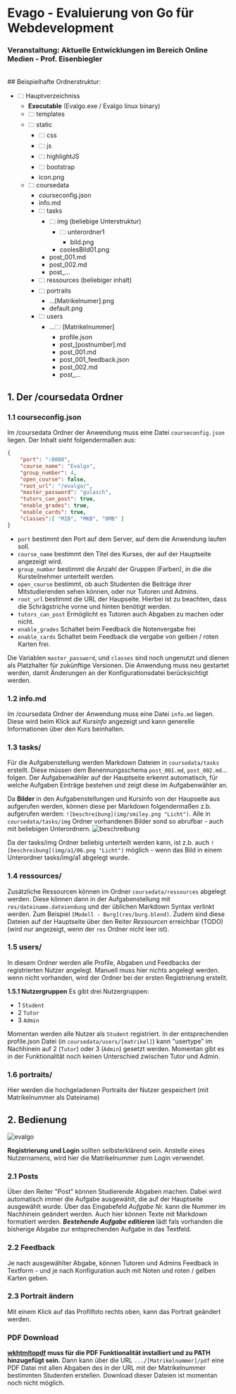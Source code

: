 ﻿# Evago - Evaluierung von Go für Webdevelopment

### Veranstaltung: Aktuelle Entwicklungen im Bereich Online Medien - Prof. Eisenbiegler
<br>
## Beispielhafte Ordnerstruktur:

- 🗀 Hauptverzeichniss
    - **Executable** (Evalgo.exe / Evalgo linux binary)
    - 🗀 templates
    - 🗀 static
        - 🗀 css
        - 🗀 js
        - 🗀 highlightJS
        - 🗀 bootstrap
        - icon.png
    - 🗀 coursedata
        - courseconfig.json
        - info.md
        - 🗀 tasks
            - 🗀 img (beliebige Unterstruktur)
                - 🗀 unterordner1
                    - bild.png
                - coolesBild01.png
            - post_001.md
            - post_002.md
            - post_...
        - 🗀 ressources (beliebiger inhalt)
        - 🗀 portraits
            * ...[Matrikelnumer].png
            * default.png
        - 🗀 users
            - ...🗀 [Matrikelnummer]
                - profile.json
                - post_[postnumber].md
                - post_001.md
                - post_001_feedback.json
                - post_002.md
                - post_...

## 1. Der /coursedata Ordner
### 1.1 courseconfig.json
Im /coursedata Ordner der Anwendung muss eine Datei `courseconfig.json` liegen. Der Inhalt sieht folgendermaßen aus:
```json
{
    "port": ":8080",
    "course_name": "Evalgo",
    "group_number": 4,
    "open_course": false,
    "root_url": "/evalgo/",
    "master_password": "gulasch",
    "tutors_can_post": true,
    "enable_grades": true,
    "enable_cards": true,
    "classes":[ "MIB", "MKB", "OMB" ]
}
```
- `port` bestimmt den Port auf dem Server, auf dem die Anwendung laufen soll.
- `course_name` bestimmt den Titel des Kurses, der auf der Hauptseite angezeigt wird.
- `group_number` bestimmt die Anzahl der Gruppen (Farben), in die die Kursteilnehmer unterteilt werden.
- `open_course` bestimmt, ob auch Studenten die Beiträge ihrer Mitstudierenden sehen können, oder nur Tutoren und Admins.
- `root_url` bestimmt die URL der Haupseite. Hierbei ist zu beachten, dass die Schrägstriche vorne und hinten benötigt werden.
- `tutors_can_post` Ermöglicht es Tutoren auch Abgaben zu machen oder nicht.
- `enable_grades` Schaltet beim Feedback die Notenvergabe frei
- `enable_cards` Schaltet beim Feedback die vergabe von gelben / roten Karten frei.

Die Variablen `master_password`, und `classes` sind noch ungenutzt und dienen als Platzhalter für zukünftige Versionen. Die Anwendung muss neu gestartet werden, damit Änderungen an der Konfigurationsdatei berücksichtigt werden.

### 1.2 info.md
Im /coursedata Ordner der Anwendung muss eine Datei `info.md` liegen. Diese wird beim Klick auf *Kursinfo* angezeigt und kann generelle Informationen über den Kurs beinhalten.

### 1.3 tasks/
Für die Aufgabenstellung werden Markdown Dateien in `coursedata/tasks` erstellt. Diese müssen dem Benennungsschema `post_001.md`, `post_002.md`... folgen. Der Aufgabenwähler auf der Hauptseite erkennt automatisch, für welche Aufgaben Einträge bestehen und zeigt diese im Aufgabenwähler an.


Da **Bilder** in den Aufgabenstellungen und Kursinfo von der Haupseite aus aufgerufen werden, können diese per Markdown folgendermaßen z.b. aufgerufen werden: `![beschreibung](img/smiley.png "Licht")`. Alle in `coursedata/tasks/img` Ordner vorhandenen Bilder sond so abrufbar - auch mit beliebigen Unterordnern.
![beschreibung](img/smiley.png "Licht")

Da der tasks/img Ordner beliebig unterteilt werden kann, ist z.b. auch `![beschreibung](img/a1/06.png "Licht")` möglich - wenn das Bild in einem Unterordner tasks/img/a1 abgelegt wurde.

### 1.4 ressources/
Zusätzliche Ressourcen können im Ordner `coursedata/ressources` abgelegt werden. Diese können dann in der Aufgabenstellung mit `res/dateiname.dateiendung` und der üblichen Markdown Syntax verlinkt werden. Zum Beispiel `[Modell - Burg](res/burg.blend)`. Zudem sind diese Dateien auf der Hauptseite über den Reiter *Ressourcen* erreichbar (TODO) (wird nur angezeigt, wenn der `res` Ordner nicht leer ist).


### 1.5 users/
In diesem Ordner werden alle Profile, Abgaben und Feedbacks der registrierten Nutzer angelegt. Manuell muss hier nichts angelegt werden. wenn nicht vorhanden, wird der Ordner bei der ersten Registrierung erstellt.

**1.5.1 Nutzergruppen**
Es gibt drei Nutzergruppen:

- 1 `Student`
- 2 `Tutor`
- 3 `Admin`

Momentan werden alle Nutzer als `Student` registriert. In der entsprechenden profile.json Datei (in `coursedata/users/[matrikel]`) kann "usertype" im Nachhinein auf 2 (`Tutor`) oder 3 (`Admin`) gesetzt werden. Momentan gibt es in der Funktionalität noch keinen Unterschied zwischen Tutor und Admin.

### 1.6 portraits/
Hier werden die hochgeladenen Portraits der Nutzer gespeichert (mit Matrikelnummer als Dateiname)

## 2. Bedienung
![evalgo](img/evalgo.jpg)

**Registrierung und Login** sollten selbsterklärend sein. Anstelle eines Nutzernamens, wird hier die Matrikelnummer zum Login verwendet.

### 2.1 Posts
Über den Reiter "Post" können Studierende Abgaben machen. Dabei wird automatisch immer die Aufgabe ausgewählt, die auf der Hauptseite ausgewählt wurde. Über das Eingabefeld *Aufgabe Nr.* kann die Nummer im Nachhinein geändert werden. Auch hier können Texte mit Markdown formatiert werden. ***Bestehende Aufgabe editieren*** lädt fals vorhanden die bisherige Abgabe zur entsprechenden Aufgabe in das Textfeld.

### 2.2 Feedback
Je nach ausgewählter Abgabe, können Tutoren und Admins Feedback in Textform - und je nach Konfiguration auch mit Noten und roten / gelben Karten geben.

### 2.3 Portrait ändern
Mit einem Klick auf das Profilfoto rechts oben, kann das Portrait geändert werden.

### PDF Download
**[wkhtmltopdf](https://wkhtmltopdf.org/) muss für die PDF Funktionalität installiert und zu PATH hinzugefügt sein.**
Dann kann über die URL `.../[Matrikelnummer]/pdf` eine PDF Datei mit allen Abgaben des in der URL mit der Matrikelnummer bestimmten Studenten erstellen. Download dieser Dateien ist momentan noch nicht möglich.